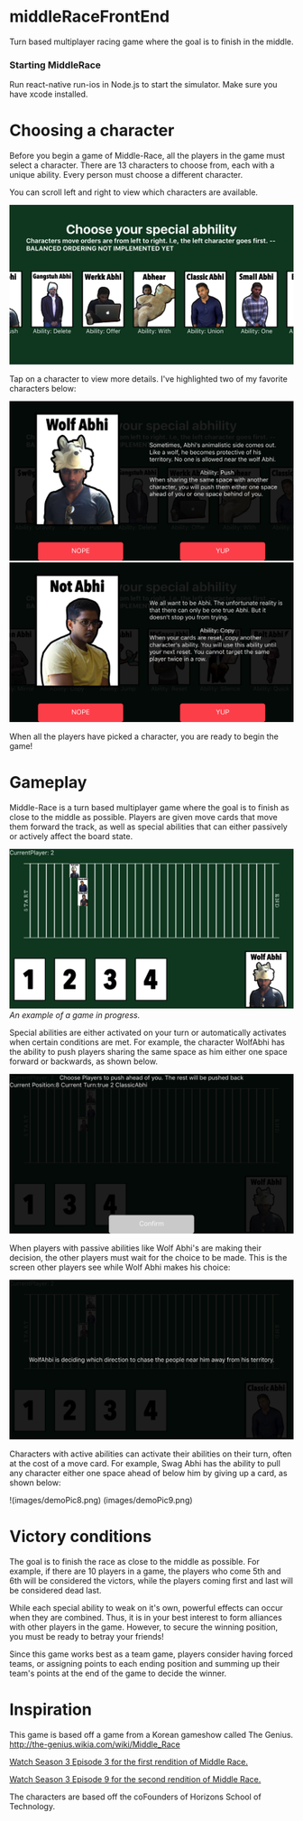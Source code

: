 # middleRaceFrontEnd
Turn based multiplayer racing game where the goal is to finish in the middle.

### Starting MiddleRace
Run react-native run-ios in Node.js to start the simulator. Make sure you have xcode installed.

# Choosing a character
Before you begin a game of Middle-Race, all the players in the game must select a character. There are 13 characters to choose from, each with a unique ability. Every person must choose a different character.

You can scroll left and right to view which characters are available.

![](images/demoPic5.png)

Tap on a character to view more details. I've highlighted two of my favorite characters below:

![](images/demoPic6.png)
![](images/demoPic7.png)

When all the players have picked a character, you are ready to begin the game!

# Gameplay
Middle-Race is a turn based multiplayer game where the goal is to finish as close to the middle as possible. Players are given move cards that move them forward the track, as well as special abilities that can either passively or actively affect the board state.

![](images/demoPic1.png)
*An example of a game in progress.*

Special abilities are either activated on your turn or automatically activates when certain conditions are met. For example, the character WolfAbhi has the ability to push players sharing the same space as him either one space forward or backwards, as shown below.

![](images/demoPic3.png)

When players with passive abilities like Wolf Abhi's are making their decision, the other players must wait for the choice to be made. This is the screen other players see while Wolf Abhi makes his choice:

![](images/demoPic4.png)

Characters with active abilities can activate their abilities on their turn, often at the cost of a move card. For example, Swag Abhi has the ability to pull any character either one space ahead of below him by giving up a card, as shown below:

!(images/demoPic8.png)
(images/demoPic9.png)

# Victory conditions

The goal is to finish the race as close to the middle as possible. For example, if there are 10 players in a game, the players who come 5th and 6th will be considered the victors, while the players coming first and last will be considered dead last.

While each special ability to weak on it's own, powerful effects can occur when they are combined. Thus, it is in your best interest to form alliances with other players in the game. However, to secure the winning position, you must be ready to betray your friends!

Since this game works best as a team game, players consider having forced teams, or assigning points to each ending position and summing up their team's points at the end of the game to decide the winner.

# Inspiration

This game is based off a game from a Korean gameshow called The Genius.
http://the-genius.wikia.com/wiki/Middle_Race

[Watch Season 3 Episode 3 for the first rendition of Middle Race.](https://www.reddit.com/r/koreanvariety/comments/2joq50/the_genius_s3e03_middle_race/)

[Watch Season 3 Episode 9 for the second rendition of Middle Race.](https://www.reddit.com/r/koreanvariety/comments/2nrxfl/the_genius_s3e09_middle_race/)

The characters are based off the coFounders of Horizons School of Technology.
